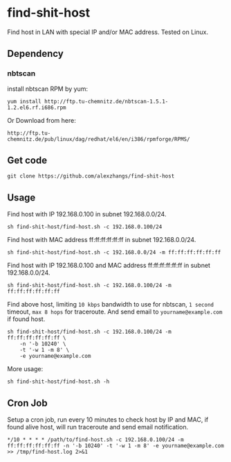 # find-shit-host

Find host in LAN with special IP and/or MAC address.
Tested on Linux.

## Dependency

### nbtscan

install nbtscan RPM by yum:

```
yum install http://ftp.tu-chemnitz.de/nbtscan-1.5.1-1.2.el6.rf.i686.rpm
```

Or Download from here:

```
http://ftp.tu-chemnitz.de/pub/linux/dag/redhat/el6/en/i386/rpmforge/RPMS/
```

## Get code

```
git clone https://github.com/alexzhangs/find-shit-host
```

## Usage

Find host with IP 192.168.0.100 in subnet 192.168.0.0/24.

```
sh find-shit-host/find-host.sh -c 192.168.0.100/24
```

Find host with MAC address ff:ff:ff:ff:ff:ff in subnet 192.168.0.0/24.

```
sh find-shit-host/find-host.sh -c 192.168.0.0/24 -m ff:ff:ff:ff:ff:ff
```

Find host with IP 192.168.0.100 and MAC address ff:ff:ff:ff:ff:ff in subnet 192.168.0.0/24.

```
sh find-shit-host/find-host.sh -c 192.168.0.100/24 -m ff:ff:ff:ff:ff:ff
```

Find above host, limiting `10 kbps` bandwidth to use for nbtscan, `1 second`
timeout, `max 8 hops` for traceroute.
And send email to `yourname@example.com` if found host.

```
sh find-shit-host/find-host.sh -c 192.168.0.100/24 -m ff:ff:ff:ff:ff:ff \
    -n '-b 10240' \
    -t '-w 1 -m 8' \
    -e yourname@example.com
```

More usage:

```
sh find-shit-host/find-host.sh -h
```

## Cron Job

Setup a cron job, run every 10 minutes to check host by IP and MAC,
if found alive host, will run traceroute and send email notification.

```
*/10 * * * * /path/to/find-host.sh -c 192.168.0.100/24 -m ff:ff:ff:ff:ff:ff -n '-b 10240' -t '-w 1 -m 8' -e yourname@example.com >> /tmp/find-host.log 2>&1
```
